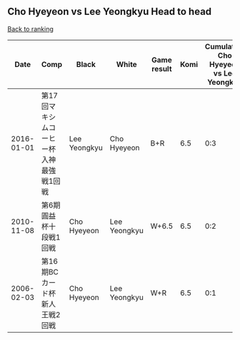 ## Cho Hyeyeon vs Lee Yeongkyu Head to head

[Back to ranking](../../index.md)




| **Date** | **Comp** | **Black** | **White** | **Game result** | **Komi** | **Cumulative Cho Hyeyeon vs Lee Yeongkyu** | **Cho Hyeyeon streak** | **Lee Yeongkyu streak** | 
| --- | --- | --- | --- | --- | --- | --- | --- | --- |
| 2016-01-01 | 第17回マキシムコーヒー杯入神最強戦1回戦 | Lee Yeongkyu | Cho Hyeyeon | B+R | 6.5 | 0:3 | 0 | 3 | 
| 2010-11-08 | 第6期圓益杯十段戦1回戦 | Cho Hyeyeon | Lee Yeongkyu | W+6.5 | 6.5 | 0:2 | 0 | 2 | 
| 2006-02-03 | 第16期BCカード杯新人王戦2回戦 | Cho Hyeyeon | Lee Yeongkyu | W+R | 6.5 | 0:1 | 0 | 1 |




